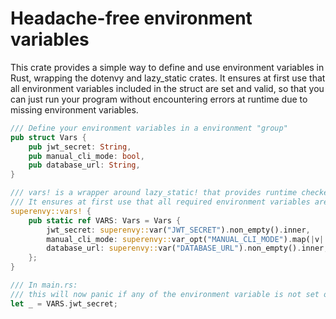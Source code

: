 # Headache-free environment variables

This crate provides a simple way to define and use environment variables in Rust, wrapping the dotenvy and lazy_static crates. It ensures at first use that all environment variables included in the struct are set and valid, so that you can just run your program without encountering errors at runtime due to missing environment variables.

```rs
/// Define your environment variables in a environment "group"
pub struct Vars {
    pub jwt_secret: String,
    pub manual_cli_mode: bool,
    pub database_url: String,
}

/// vars! is a wrapper around lazy_static! that provides runtime checked variables that are set once, used across the application.
/// It ensures at first use that all required environment variables are set and valid.
superenvy::vars! {
    pub static ref VARS: Vars = Vars {
        jwt_secret: superenvy::var("JWT_SECRET").non_empty().inner,
        manual_cli_mode: superenvy::var_opt("MANUAL_CLI_MODE").map(|v| v.bool()).unwrap_or(false),
        database_url: superenvy::var("DATABASE_URL").non_empty().inner,
    };
}

/// In main.rs:
/// this will now panic if any of the environment variable is not set or empty, we can now be sure that our application will not crash due to missing environment variables.
let _ = VARS.jwt_secret;
```
